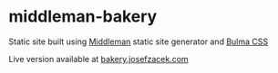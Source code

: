 # middleman-bakery
Static site built using [Middleman](https://middlemanapp.com/) static site generator and [Bulma CSS](http://bulma.io/)

Live version available at [bakery.josefzacek.com](http://bakery.josefzacek.com/)
